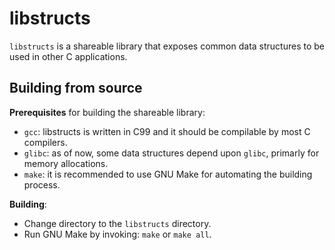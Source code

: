 # libstructs

`libstructs` is a shareable library that exposes common data structures to be used in other C applications.  

## Building from source
**Prerequisites** for building the shareable library:
- `gcc`: libstructs is written in C99 and it should be compilable by most C compilers.
- `glibc`: as of now, some data structures depend upon `glibc`, primarly for memory allocations.
- `make`: it is recommended to use GNU Make for automating the building process.

**Building**:
- Change directory to the `libstructs` directory.
- Run GNU Make by invoking: `make` or `make all`.
